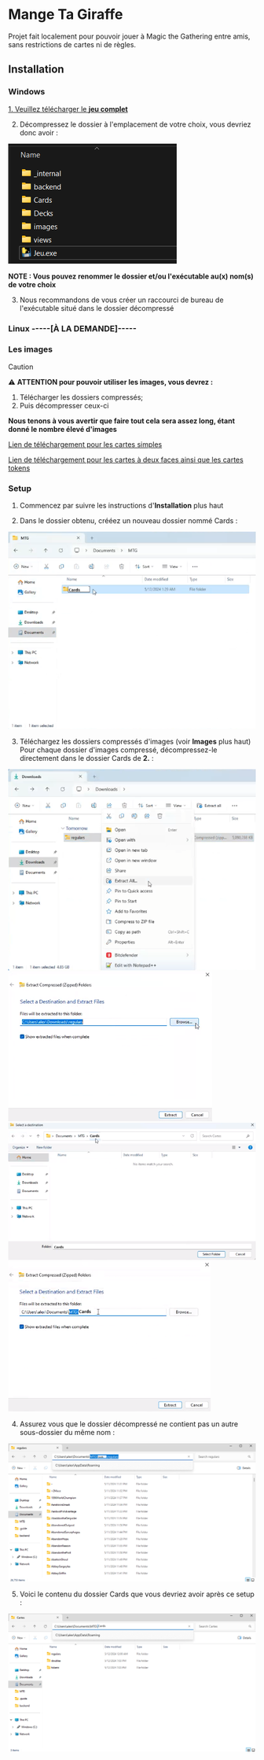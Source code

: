 # Mange Ta Giraffe

Projet fait localement pour pouvoir jouer à Magic the Gathering entre amis, sans restrictions de cartes ni de règles.

## Installation

### Windows 
[1. Veuillez télécharger le **jeu complet**](https://send.tresorit.com/a#vzEWwSYNZuWryJ387H-CTg)

2. Décompressez le dossier à l'emplacement de votre choix, vous devriez donc avoir :
   
![image](./.guide/5_3.png) 

**NOTE : Vous pouvez renommer le dossier et/ou l'exécutable au(x) nom(s) de votre choix**

3. Nous recommandons de vous créer un raccourci de bureau de l'exécutable situé dans le dossier décompressé 


### Linux -----[**À LA DEMANDE**]-----


### Les images
> [!caution]
> :warning: **ATTENTION pour pouvoir utiliser les images, vous devrez :**
> 1. Télécharger les dossiers compressés;
> 2. Puis décompresser ceux-ci
> 
> **Nous tenons à vous avertir que faire tout cela sera assez long, étant donné le nombre élevé d'images**

[Lien de téléchargement pour les cartes simples](https://send.tresorit.com/a#C8rShnnrQ9TByKUcGHaaYA)  

[Lien de téléchargement pour les cartes à deux faces ainsi que les cartes tokens](https://send.tresorit.com/a#fjyBNBu1WgepQO-IBx40kw)

### Setup
1. Commencez par suivre les instructions d'**Installation** plus haut

2. Dans le dossier obtenu, crééez un nouveau dossier nommé Cards :  

![image](./.guide/2_2.png)  

3. Téléchargez les dossiers compressés d'images (voir **Images** plus haut) Pour chaque dossier d'images compressé, décompressez-le directement dans le dossier Cards de **2.** :  

![image](./.guide/3_1.png)  
![image](./.guide/3_2.png)  
![image](./.guide/3_3.png)  
![image](./.guide/3_4.png)  

4. Assurez vous que le dossier décompressé ne contient pas un autre sous-dossier du même nom :
   
![image](./.guide/4_1.png)  
  
5. Voici le contenu du dossier Cards que vous devriez avoir après ce setup :

![image](./.guide/4_2.png)  
